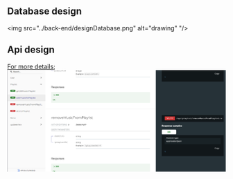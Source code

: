 ## Database design

<img src="../back-end/designDatabase.png" alt="drawing" "/>

## Api design
[For more details](../back-end/apiDocument.html);
<img src="../back-end/apiDocPreview.png" alt="abc" width=""/>


